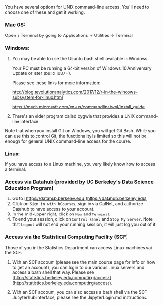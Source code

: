 You have several options for UNIX command-line access. You'll need to choose one of these and get it working.

### Mac OS:

Open a Terminal by going to Applications -> Utilities -> Terminal

### Windows:

1.  You may be able to use the Ubuntu bash shell available in Windows.

    Your PC must be running a 64-bit version of Windows 10 Anniversary Update or later (build 1607+).

    Please see these links for more information:

    http://blog.revolutionanalytics.com/2017/12/r-in-the-windows-subsystem-for-linux.html

    https://msdn.microsoft.com/en-us/commandline/wsl/install_guide

2. There's an older program called cygwin that provides a UNIX command-line interface.

Note that when you install Git on Windows, you will get Git Bash. While you can use this to control Git, the functionality is limited so this will not be enough for general UNIX command-line access for the course.

### Linux:

If you have access to a Linux machine, you very likely know how to access a terminal.

### Access via Datahub (provided by UC Berkeley's Data Science Education Program)

1) Go to [https://datahub.berkeley.edu](https://datahub.berkeley.edu)
2) Click on `Sign in with bCourses`, sign in via CalNet, and authorize Datahub to have access to your account.
3) In the mid-upper right, click on `New` and `Terminal`.
4) To end your session, click on `Control Panel` and `Stop My Server`. Note that `Logout` will not end your running session, it will just log you out of it.

### Access via the Statistical Computing Facility (SCF)

Those of you in the Statistics Department can access Linux machines vai the SCF.

1. With an SCF account (please see the main course page for info on how to get an account), you can login to our various Linux servers and access a bash shell that way. Please see [http://statistics.berkeley.edu/computing/access](http://statistics.berkeley.edu/computing/access).

2. With an SCF account, you can also access a bash shell via the SCF Jupyterhub interface; please see the JupyterLogin.md instructions. 

